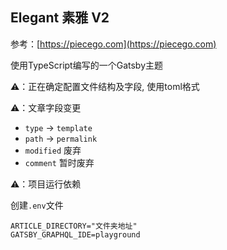 ## Elegant 素雅 V2

参考：[https://piecego.com](https://piecego.com)

使用TypeScript编写的一个Gatsby主题

⚠：正在确定配置文件结构及字段, 使用toml格式

⚠：文章字段变更
- `type` -> `template`
- `path` -> `permalink`
- `modified` 废弃
- `comment` 暂时废弃

⚠：项目运行依赖

创建`.env`文件

```
ARTICLE_DIRECTORY="文件夹地址"
GATSBY_GRAPHQL_IDE=playground
```

